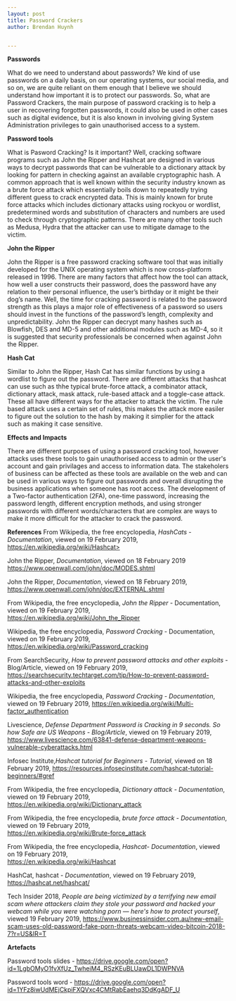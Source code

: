```yaml
---
layout: post 
title: Password Crackers 
author: Brendan Huynh


---
```


**Passwords** 

What do we need to understand about passwords? We kind of use passwords on a daily basis, on our operating systems, our social media, and so on, we are quite reliant on them enough that I believe we should understand how important it is to protect our passwords. So, what are Password Crackers, the main purpose of password cracking is to help a user in recovering forgotten passwords, it could also be used in other cases such as digital evidence, but it is also known in involving giving System Administration privileges to gain unauthorised access to a system.


**Password tools**

What is Pasword Cracking? Is it important? Well, cracking software programs such as John the Ripper and Hashcat are designed in various ways to decrypt passwords that can be vulnerable to a dictionary attack by looking for pattern in checking against an available cryptographic hash. A common approach that is well known within the security industry known as a brute force attack which essentially boils down to repeatedly trying different guess to crack encrypted data. This is mainly known for brute force attacks which includes dictionary attacks using rockyou or wordlist, predetermined words and substitution of characters and numbers are used to check through cryptographic patterns. There are many other tools such as Medusa, Hydra that the attacker can use to mitigate damage to the victim. 


**John the Ripper** 

John the Ripper is a free password cracking software tool that was initially developed for the UNIX operating system which is now cross-platform released in 1996. There are many factors that affect how the tool can attack, how well a user constructs their password, does the password have any relation to their personal influence, the user’s birthday or it might be their dog’s name. Well, the time for cracking password is related to the password strength as this plays a major role of effectiveness of a password so users should invest in the functions of the password’s length, complexity and unpredictability. John the Ripper can decrypt many hashes such as Blowfish, DES and MD-5 and other additional modules such as MD-4, so it is suggested that security professionals be concerned when against John the Ripper.


**Hash Cat** 

Similar to John the Ripper, Hash Cat has similar functions by using a wordlist to figure out the password. There are different attacks that hashcat can use such as thhe typical brute-force attack, a combinator attack, dictionary attack, mask attack, rule-based attack and a toggle-case attack. These all have different ways for the attacker to attack the victim. The rule based attack uses a certain set of rules, this makes the attack more easiler to figure out the solution to the hash by making it simplier for the attack such as making it case sensitive. 

**Effects and Impacts**

There are different purposes of using a password cracking tool, however attacks uses these tools to gain unauthorised access to admin or the user's account and gain privilages and access to information data. The stakeholers of business can be affected as these tools are available on the web and can be used in various ways to figure out passwords and overall disrupting the business applications when someone has root access. The development of a Two-factor authentication (2FA), one-time password, increasing the password length, different encryption methods, and using stronger passwords with different words/characters that are complex are ways to make it more difficult for the attacker to crack the password.


**References**
From Wikipedia, the free encyclopedia, *HashCats - Documentation*, viewed on 19 February 2019,  https://en.wikipedia.org/wiki/Hashcat> 

John the Ripper, *Documentation*, viewed on 18 February 2019
<https://www.openwall.com/john/doc/MODES.shtml>

John the Ripper, *Documentation*, viewed on 18 February 2019,
<https://www.openwall.com/john/doc/EXTERNAL.shtml>

From Wikipedia, the free encyclopedia, *John the Ripper* - Documentation, viewed on 19 February 2019,  
<https://en.wikipedia.org/wiki/John_the_Ripper>

Wikipedia, the free encyclopedia, *Password Cracking* - Documentation, viewed on 19 February 2019, 
<https://en.wikipedia.org/wiki/Password_cracking>

From SearchSecurity, *How to prevent password attacks and other exploits* - Blog/Article, viewed on 19 February 2019,
<https://searchsecurity.techtarget.com/tip/How-to-prevent-password-attacks-and-other-exploits>

Wikipedia, the free encyclopedia, *Password Cracking - Documentation*, viewed on 19 February 2019, 
<https://en.wikipedia.org/wiki/Multi-factor_authentication>

Livescience, *Defense Department Password is Cracking in 9 seconds. So how Safe are US Weapons - Blog/Article*, viewed on 19 February 2019,
<https://www.livescience.com/63841-defense-department-weapons-vulnerable-cyberattacks.html>

Infosec Institute,*Hashcat tutorial for Beginners - Tutorial*, viewed on 18 February 2019,
<https://resources.infosecinstitute.com/hashcat-tutorial-beginners/#gref>

From Wikipedia, the free encyclopedia, *Dictionary attack - Documentation*, viewed on 19 February 2019,  
<https://en.wikipedia.org/wiki/Dictionary_attack>

From Wikipedia, the free encyclopedia, *brute force attack - Documentation*, viewed on 19 February 2019,  
<https://en.wikipedia.org/wiki/Brute-force_attack>

From Wikipedia, the free encyclopedia, *Hashcat- Documentation*, viewed on 19 February 2019,  
<https://en.wikipedia.org/wiki/Hashcat>

HashCat, hashcat - *Documentation*, viewed on 19 February 2019,  
<https://hashcat.net/hashcat/>

Tech Insider 2018, *People are being victimized by a terrifying new email scam where attackers claim they stole your password and hacked your webcam while you were watching porn — here's how to protect yourself*, viewed 19 February 2019, <https://www.businessinsider.com.au/new-email-scam-uses-old-password-fake-porn-threats-webcam-video-bitcoin-2018-7?r=US&IR=T>

**Artefacts**

Password tools slides - https://drive.google.com/open?id=1LgbOMyO1fvXfUz_TwheiM4_RSzKEuBLUawDL1DWPNVA

Password tools word - https://drive.google.com/open?id=1YFz8iwUdMEjCkpiFXQVxc4CMtRabEaehq3DdKgADF_U
